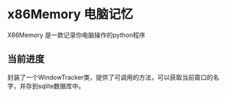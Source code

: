 # x86Memory 电脑记忆
X86Memory 是一款记录你电脑操作的python程序

## 当前进度
封装了一个WindowTracker类，提供了可调用的方法，可以获取当前窗口的名字，并存到sqlite数据库中。